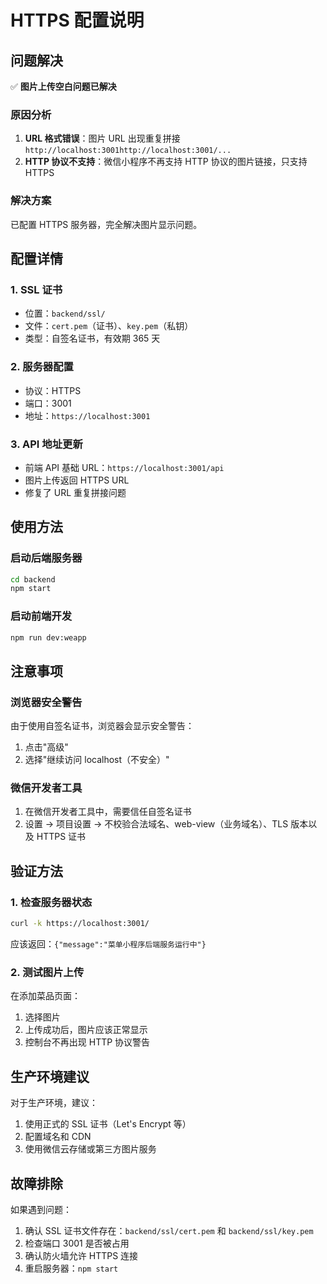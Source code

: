 # HTTPS 配置说明

## 问题解决

✅ **图片上传空白问题已解决**

### 原因分析

1. **URL 格式错误**：图片 URL 出现重复拼接 `http://localhost:3001http://localhost:3001/...`
2. **HTTP 协议不支持**：微信小程序不再支持 HTTP 协议的图片链接，只支持 HTTPS

### 解决方案

已配置 HTTPS 服务器，完全解决图片显示问题。

## 配置详情

### 1. SSL 证书

- 位置：`backend/ssl/`
- 文件：`cert.pem`（证书）、`key.pem`（私钥）
- 类型：自签名证书，有效期 365 天

### 2. 服务器配置

- 协议：HTTPS
- 端口：3001
- 地址：`https://localhost:3001`

### 3. API 地址更新

- 前端 API 基础 URL：`https://localhost:3001/api`
- 图片上传返回 HTTPS URL
- 修复了 URL 重复拼接问题

## 使用方法

### 启动后端服务器

```bash
cd backend
npm start
```

### 启动前端开发

```bash
npm run dev:weapp
```

## 注意事项

### 浏览器安全警告

由于使用自签名证书，浏览器会显示安全警告：

1. 点击"高级"
2. 选择"继续访问 localhost（不安全）"

### 微信开发者工具

1. 在微信开发者工具中，需要信任自签名证书
2. 设置 → 项目设置 → 不校验合法域名、web-view（业务域名）、TLS 版本以及 HTTPS 证书

## 验证方法

### 1. 检查服务器状态

```bash
curl -k https://localhost:3001/
```

应该返回：`{"message":"菜单小程序后端服务运行中"}`

### 2. 测试图片上传

在添加菜品页面：

1. 选择图片
2. 上传成功后，图片应该正常显示
3. 控制台不再出现 HTTP 协议警告

## 生产环境建议

对于生产环境，建议：

1. 使用正式的 SSL 证书（Let's Encrypt 等）
2. 配置域名和 CDN
3. 使用微信云存储或第三方图片服务

## 故障排除

如果遇到问题：

1. 确认 SSL 证书文件存在：`backend/ssl/cert.pem` 和 `backend/ssl/key.pem`
2. 检查端口 3001 是否被占用
3. 确认防火墙允许 HTTPS 连接
4. 重启服务器：`npm start`
